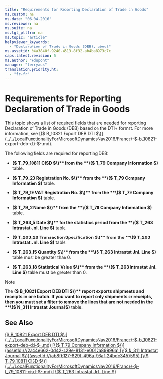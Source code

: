 ```yaml
---
title: "Requirements for Reporting Declaration of Trade in Goods"
ms.custom: na
ms.date: "06-04-2016"
ms.reviewer: na
ms.suite: na
ms.tgt_pltfrm: na
ms.topic: "article"
helpviewer_keywords: 
  - "Declaration of Trade in Goods (DEB), about"
ms.assetid: 94a3840f-9240-4313-8f32-ab4ba8973c7c
caps.latest.revision: 5
ms.author: "edupont"
manager: "terryaus"
translation.priority.ht: 
  - "fr-fr"
---
```

# Requirements for Reporting Declaration of Trade in Goods
This topic shows a list of required fields that are needed for reporting Declaration of Trade in Goods \(DEB\) based on the DTI\+ format. For more information, see [\($ B\_10821 Export DEB DTI $\)](../../LocalFunctionalityForMicrosoftDynamicsNav2016/France/-$-b_10821-export-deb-dti-$-.md).  
  
 The following fields are required for reporting DEB:  
  
-   **\($ T\_79\_10811 CISD $\)** from the **\($ T\_79 Company Information $\)** table.  
  
-   **\($ T\_79\_20 Registration No. $\)** from the **\($ T\_79 Company Information $\)** table.  
  
-   **\($ T\_79\_19 VAT Registration No. $\)** from the **\($ T\_79 Company Information $\)** table.  
  
-   **\($ T\_79\_2 Name $\)** from the **\($ T\_79 Company Information $\)** table.  
  
-   **\($ T\_263\_5 Date $\)** for the statistics period from the **\($ T\_263 Intrastat Jnl. Line $\)** table.  
  
-   **\($ T\_263\_28 Transaction Specification $\)** from the **\($ T\_263 Intrastat Jnl. Line $\)** table.  
  
-   **\($ T\_263\_15 Quantity $\)** from the **\($ T\_263 Intrastat Jnl. Line $\)** table must be greater than 0.  
  
-   **\($ T\_263\_18 Statistical Value $\)** from the **\($ T\_263 Intrastat Jnl. Line $\)** table must be greater than 0.  
  
> [!NOTE]  
>  The **\($ B\_10821 Export DEB DTI $\)** report exports shipments and receipts in one batch. If you want to report only shipments or receipts, then you must set a filter to remove the lines that are not needed in the **\($ N\_311 Intrastat Journal $\)** table.  
  
## See Also  
 [\($ B\_10821 Export DEB DTI $\)](../../LocalFunctionalityForMicrosoftDynamicsNav2016/France/-$-b_10821-export-deb-dti-$-.md)   
 [\($ T\_79 Company Information $\)](assetId:///2a44e662-0d42-429e-8131-e0012a89996a)   
 [\($ N\_311 Intrastat Journal $\)](assetId:///ab8fb127-829f-496a-96af-24bdc3457595)   
 [\($ T\_79\_10811 CISD $\)](../../LocalFunctionalityForMicrosoftDynamicsNav2016/France/-$-t_79_10811-cisd-$-.md)   
 [\($ T\_263 Intrastat Jnl. Line $\)](assetId:///eba14eeb-fb3c-447b-af4d-9e18d83e93d8)